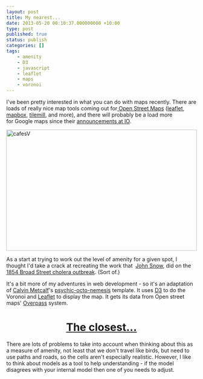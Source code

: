 ```yaml
---
layout: post
title: My nearest...
date: 2013-05-20 00:10:37.000000000 +10:00
type: post
published: true
status: publish
categories: []
tags:
    - amenity
    - D3
    - javascript
    - leaflet
    - maps
    - voronoi
---
```


<p>I've been pretty interested in what you can do with maps recently. There are loads of really nice map tools coming out for<a href="http://www.openstreetmap.org/"> Open Street Maps</a> (<a href="http://leafletjs.com/">leaflet</a>, <a href="http://www.mapbox.com/">mapbox</a>, <a href="http://www.mapbox.com/tilemill/">tilemill</a>, and more), and there will probably be a load more for Google maps since their <a title="cnet reports" href="http://reviews.cnet.com/8301-3513_7-57584722/navigating-the-changes-to-google-maps-at-i-o-2013/">announcements at IO</a>.</p>
<p><a href="http://notionparallax.co.uk/voCell/#15/-33.8746/151.2296"><img class="alignnone  wp-image-1352" alt="cafesV" src="{{ site.baseurl }}/assets/cafesV.png" width="100%" height="321" /></a></p>
<p>As a start at trying to work out the level of amenity for a given spot, I thought I'd take a crack at recreating the work that  <a title="John Snow (physician)" href="http://en.wikipedia.org/wiki/John_Snow_(physician)">John Snow</a>, did on the <a title="wikipedia" href="http://en.wikipedia.org/wiki/1854_Broad_Street_cholera_outbreak">1854 Broad Street cholera outbreak</a>. (Sort of.)</p>
<p>It's a bit more of my adventures in web development - so it's an adaptation of <a href="https://twitter.com/CWMma">Calvin Metcalf</a>'s <a href="https://github.com/calvinmetcalf/psychic-octo-nemesis">psychic-octo-nemesis</a> template. It uses <a title="AMAZING interactive toys" href="http://d3js.org/">D3</a> to do the Voronoi and <a title="really easy maps" href="http://leafletjs.com/">Leaflet</a> to display the map. It gets its data from Open street maps' <a href="http://overpass-turbo.eu/">Overpass</a> system.</p>
<h1 style="text-align: center;"><a href="http://notionparallax.co.uk/voCell/#15/-33.8746/151.2296">The closest...</a></h1>
<p>There are lots of problems to take into account when thinking about this as a measure of amenity, not least that we don't travel like birds, but need to use paths and roads, so the cells aren't especially realistic. However, I like to think about models as a tool to help understanding - if the model disagrees with your internal model then one of you needs to adjust.</p>
